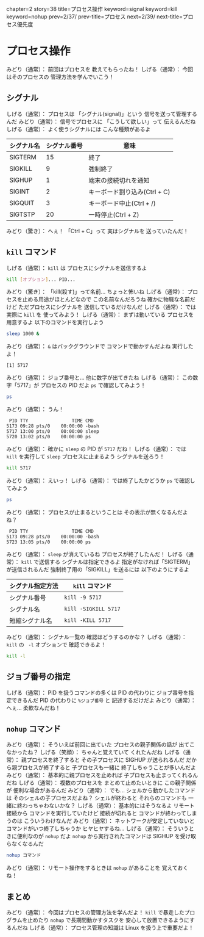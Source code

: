 chapter=2
story=38
title=プロセス操作
keyword=signal
keyword=kill
keyword=nohup
prev=2/37/
prev-title=プロセス
next=2/39/
next-title=プロセス優先度

# プロセス操作

みどり（通常）：
  前回はプロセスを
  教えてもらったね！
しげる（通常）：
  今回はそのプロセスの
  管理方法を学んでいこう！

## シグナル

しげる（通常）：
  プロセスは
  「シグナル(signal)」という
  信号を送って管理するんだ
みどり（通常）：
  信号でプロセスに
  「こうして欲しい」って
  伝えるんだね
しげる（通常）：
  よく使うシグナルには
  こんな種類があるよ

シグナル名 | シグナル番号 | 意味
---------- | ------------ | ----
SIGTERM    | 15           | 終了
SIGKILL    | 9            | 強制終了
SIGHUP     | 1            | 端末の接続切れを通知
SIGINT     | 2            | キーボード割り込み(Ctrl + C)
SIGQUIT    | 3            | キーボード中止(Ctrl + /)
SIGTSTP    | 20           | 一時停止(Ctrl + Z)

みどり（驚き）：
  へぇ！
  「Ctrl + C」って
  実はシグナルを
  送っていたんだ！

## `kill` コマンド

しげる（通常）：
  `kill` は
  プロセスにシグナルを送信するよ

```bash
kill [オプション]... PID...
```

みどり（驚き）：
  「kill(殺す)」って名前…
  ちょっと怖いね
しげる（通常）：
  プロセスを止める用途がほとんどなので
  この名前なんだろうね
  確かに物騒な名前だけど
  ただプロセスにシグナルを
  送信しているだけなんだ
しげる（通常）：
  では
  実際に `kill` を
  使ってみよう！
しげる（通常）：
  まずは動いている
  プロセスを用意するよ
  以下のコマンドを実行しよう

```bash
sleep 1000 &
```

みどり（通常）：
  `&` はバックグラウンドで
  コマンドで動かすんだよね
  実行したよ！

```console
[1] 5717
```

みどり（通常）：
  ジョブ番号と…
  他に数字が出てきたね
しげる（通常）：
  この数字「5717」が
  プロセスの PID だよ
  `ps` で確認してみよう！

```bash
ps
```

みどり（通常）：
  うん！

```console
 PID TTY                TIME CMD
5173 09:28 pts/0    00:00:00 -bash
5717 13:00 pts/0    00:00:00 sleep
5720 13:02 pts/0    00:00:00 ps
```

みどり（通常）：
  確かに `sleep` の
  PID が `5717` だね！
しげる（通常）：
  では `kill` を実行して
  `sleep` プロセスに止まるよう
  シグナルを送ろう！

```bash
kill 5717
```

みどり（通常）：
  えいっ！
しげる（通常）：
  では終了したかどうか
  `ps` で確認してみよう

```bash
ps
```

みどり（通常）：
  プロセスが止まるということは
  その表示が無くなるんだよね？

```console
 PID TTY                TIME CMD
5173 09:28 pts/0    00:00:00 -bash
5723 13:05 pts/0    00:00:00 ps
```

みどり（通常）：
  `sleep` が消えているね
  プロセスが終了したんだ！
しげる（通常）：
  `kill` で送信する
  シグナルは指定できるよ
  指定がなければ「SIGTERM」が送信されるんだ
  強制終了用の「SIGKILL」を送るには
  以下のようにするよ

シグナル指定方法 | `kill` コマンド
---------------- | ---------------
シグナル番号     | `kill -9 5717`
シグナル名       | `kill -SIGKILL 5717`
短縮シグナル名   | `kill -KILL 5717`

みどり（通常）：
  シグナル一覧の
  確認はどうするのかな？
しげる（通常）：
  `kill` の ` -l` オプションで
  確認できるよ！

```bash
kill -l
```

## ジョブ番号の指定

しげる（通常）：
  PID を扱うコマンドの多くは
  PID の代わりに
  ジョブ番号を指定できるんだ
  PID の代わりに `%ジョブ番号` と
  記述するだけだよ
みどり（通常）：
  へぇ…
  柔軟なんだね！

## `nohup` コマンド

みどり（通常）：
  そういえば前回に出ていた
  プロセスの親子関係の話が
  出てこなかったね？
しげる（笑顔）：
  ちゃんと覚えていて
  くれたんだね
しげる（通常）：
  親プロセスを終了すると
  その子プロセスに
  SIGHUP が送られるんだ
  だから親プロセスが終了すると
  子プロセスも一緒に
  終了しちゃうことが多いんだよ
みどり（通常）：
  基本的に親プロセスを止めれば
  子プロセスも止まってくれるんだね
しげる（通常）：
  複数のプロセスを
  まとめて止めたいときに
  この親子関係が
  便利な場合があるんだ
みどり（通常）：
  でも…
  シェルから動かしたコマンドは
  そのシェルの子プロセスだよね？
  シェルが終わると
  それらのコマンドも
  一緒に終わっちゃわないかな？
しげる（通常）：
  基本的にはそうなるよ
  リモート接続から
  コマンドを実行していたけど
  接続が切れると
  コマンドが終わってしまうのは
  こういうわけなんだ
みどり（通常）：
  ネットワークが安定していないと
  コマンドがいつ終了しちゃうか
  ヒヤヒヤするね…
しげる（通常）：
  そういうときに便利なのが `nohup` だよ
  `nohup` から実行されたコマンドは
  SIGHUP を受け取らなくなるんだ

```bash
nohup コマンド
```

みどり（通常）：
  リモート操作をするときは
  `nohup` があることを
  覚えておくね！

## まとめ

みどり（通常）：
  今回はプロセスの管理方法を学んだよ！
  `kill` で暴走したプログラムを止めたり
  `nohup` で長期間動かすタスクを
  安心して放置できるようにするんだね
しげる（通常）：
  プロセス管理の知識は
  Linux を扱う上で重要だよ！

